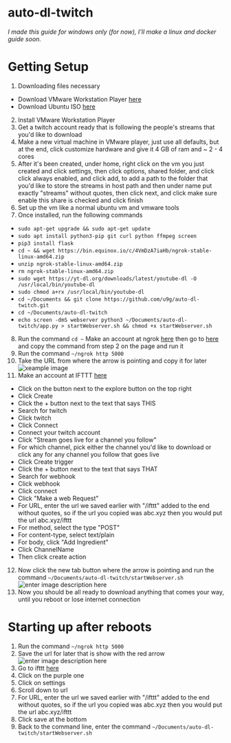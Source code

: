 ﻿# auto-dl-twitch
*I made this guide for windows only (for now), I'll make a linux and docker guide soon.*
# Getting Setup
1. Downloading files necessary
- Download VMware Workstation Player [here](https://my.vmware.com/en/web/vmware/free#desktop_end_user_computing/vmware_workstation_player/15_0)
- Download Ubuntu ISO [here](https://ubuntu.com/download/desktop/thank-you?version=20.04&architecture=amd64)
2. Install VMware Workstation Player
3. Get a twitch account ready that is following the people's streams that you'd like to download
4. Make a new virtual machine in VMware player, just use all defaults, but at the end, click customize hardware and give it 4 GB of ram and ~ 2 - 4 cores
5. After it's been created, under home, right click on the vm you just created and click settings, then click options, shared folder, and click click always enabled, and click add, to add a path to the folder that you'd like to store the streams in host path and then under name put exactly "streams" without quotes, then click next, and click make sure enable this share is checked and click finish
6. Set up the vm like a normal ubuntu vm and vmware tools
7. Once installed, run the following commands
- `sudo apt-get upgrade && sudo apt-get update`
- `sudo apt install python3-pip git curl python ffmpeg screen`
- `pip3 install flask`
- `cd ~ && wget https://bin.equinox.io/c/4VmDzA7iaHb/ngrok-stable-linux-amd64.zip`
- `unzip ngrok-stable-linux-amd64.zip`
- `rm ngrok-stable-linux-amd64.zip`
- `sudo wget https://yt-dl.org/downloads/latest/youtube-dl -O /usr/local/bin/youtube-dl`
- `sudo chmod a+rx /usr/local/bin/youtube-dl`
- `cd ~/Documents && git clone https://github.com/u9g/auto-dl-twitch.git`
- `cd ~/Documents/auto-dl-twitch`
- `echo screen -dmS webserver python3 ~/Documents/auto-dl-twitch/app.py > startWebserver.sh && chmod +x startWebserver.sh`
8. Run the command `cd ~` Make an account at ngrok [here](https://ngrok.com/) then go to [here](https://dashboard.ngrok.com/get-started/setup) and copy the command from step 2 on the page and run it
9. Run the command `~/ngrok http 5000`
10. Take the URL from where the arrow is pointing and copy it for later ![xeample image](https://i.imgur.com/BSJ156B.png)
11. Make an account at IFTTT [here](https://ifttt.com/)
- Click on the button next to the explore button on the top right
- Click Create
- Click the + button next to the text that says THIS
- Search for twitch
- Click twitch
- Click Connect
- Connect your twitch account
- Click "Stream goes live for a channel you follow"
- For which channel, pick either the channel you'd like to download or click any for any channel you follow that goes live
- Click Create trigger
- Click the + button next to the text that says THAT
- Search for webhook
- Click webhook
- Click connect
- Click "Make a web Request"
- For URL, enter the url we saved earlier with "/ifttt" added to the end without quotes, so if the url you copied was abc.xyz then you would put the url abc.xyz/ifttt
- For method, select the type "POST"
- For content-type, select text/plain
- For body, click "Add Ingredient"
- Click ChannelName
- Then click create action
12. Now click the new tab button where the arrow is pointing and run the command `~/Documents/auto-dl-twitch/startWebserver.sh`![enter image description here](https://i.imgur.com/0kQNKpG.png)
13. Now you should be all ready to download anything that comes your way, until you reboot or lose internet connection
# Starting up after reboots
1. Run the command `~/ngrok http 5000`
2. Save the url for later that is show with the red arrow ![enter image description here](https://i.imgur.com/BSJ156B.png)
3. Go to ifttt [here](https://ifttt.com/my_applets)
4. Click on the purple one
5. Click on settings
6. Scroll down to url
7. For URL, enter the url we saved earlier with "/ifttt" added to the end without quotes, so if the url you copied was abc.xyz then you would put the url abc.xyz/ifttt
8. Click save at the bottom
9. Back to the command line, enter the command `~/Documents/auto-dl-twitch/startWebserver.sh`
